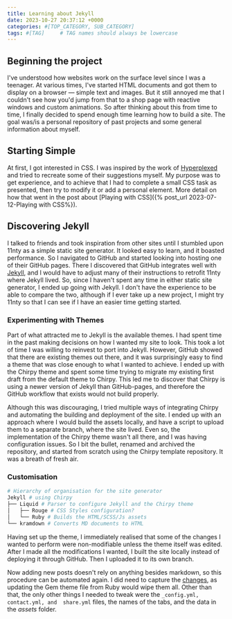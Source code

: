 ```yaml
---
title: Learning about Jekyll
date: 2023-10-27 20:37:12 +0000
categories: #[TOP_CATEGORY, SUB_CATEGORY]
tags: #[TAG]     # TAG names should always be lowercase
---
```


## Beginning the project

I've understood how websites work on the surface level since I was a teenager.
At various times, I've started HTML documents and got them to display on a browser — simple text and images.
But it still annoyed me that I couldn't see how you'd jump from that to a shop page with reactive windows and custom animations.
So after thinking about this from time to time, I finally decided to spend enough time learning how to build a site.
The goal was/is a personal repository of past projects and some general information about myself.

## Starting Simple

At first, I got interested in CSS.
I was inspired by the work of [Hyperplexed](https://www.youtube.com/Hyperplexed) and tried to recreate some of their suggestions myself.
My purpose was to get experience, and to achieve that I had to complete a small CSS task as presented, then try to modify it or add a personal element. More detail on how that went in the post about [Playing with CSS]({% post_url 2023-07-12-Playing with CSS%}).

## Discovering Jekyll

I talked to friends and took inspiration from other sites until I stumbled upon 11nty as a simple static site generator.
It looked easy to learn, and it boasted performance.
So I navigated to GitHub and started looking into hosting one of their GitHub pages.
There I discovered that GitHub integrates well with [Jekyll](https://jekyllrb.com/), and I would have to adjust many of their instructions to retrofit 11nty where Jekyll lived.
So, since I haven't spent any time in either static site generator, I ended up going with Jekyll.
I don't have the experience to be able to compare the two, although if I ever take up a new project, I might try 11nty so that I can see if I have an easier time getting started.

### Experimenting with Themes

Part of what attracted me to Jekyll is the available themes.
I had spent time in the past making decisions on how I wanted my site to look.
This took a lot of time I was willing to reinvest to port into Jekyll.
However, GitHub showed that there are existing themes out there, and it was surprisingly easy to find a theme that was close enough to what I wanted to achieve.
I ended up with the Chirpy theme and spent some time trying to migrate my existing first draft from the default theme to Chirpy.
This led me to discover that Chirpy is using a newer version of Jekyll than GitHub-pages, and therefore the GitHub workflow that exists would not build properly.

Although this was discouraging, I tried multiple ways of integrating Chirpy and automating the building and deployment of the site.
I ended up with an approach where I would build the assets locally, and have a script to upload them to a separate branch, where the site lived.
Even so, the implementation of the Chirpy theme wasn't all there, and I was having configuration issues.
So I bit the bullet, renamed and archived the repository, and started from scratch using the Chirpy template repository.
It was a breath of fresh air.

### Customisation

```bash
# Hierarchy of organisation for the site generator
Jekyll # using Chirpy
├── Liquid # Parser to configure Jekyll and the Chirpy theme
│   ├── Rouge # CSS Styles configuration?
│   └── Ruby # Builds the HTML/SCSS/Js assets
└── kramdown # Converts MD documents to HTML
```

Having set up the theme, I immediately realised that some of the changes I wanted to perform were non-modifiable unless the theme itself was edited.
After I made all the modifications I wanted, I built the site locally instead of deploying it through GitHub.
Then I uploaded it to its own branch.

Now adding new posts doesn't rely on anything besides markdown, so this procedure can be automated again.
I did need to capture the [changes](/assets/files/custom-jekyll-theme-chirpy-6.2.3.zip), as updating the Gem theme file from Ruby would wipe them all.
Other than that, the only other things I needed to tweak were the `_config.yml, contact.yml, and  share.yml` files, the names of the tabs, and the data in the _assets_ folder.
